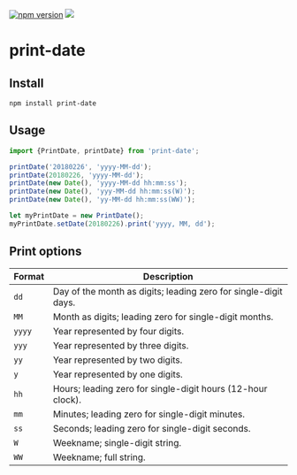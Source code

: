 [![npm version](https://badge.fury.io/js/print-date.svg)](https://badge.fury.io/js/print-date)
[![](https://img.shields.io/npm/dm/print-date.svg)](https://www.npmjs.com/package/print-date)

# print-date

## Install

```
npm install print-date
```

## Usage

```js
import {PrintDate, printDate} from 'print-date';

printDate('20180226', 'yyyy-MM-dd');
printDate(20180226, 'yyyy-MM-dd');
printDate(new Date(), 'yyyy-MM-dd hh:mm:ss');
printDate(new Date(), 'yyy-MM-dd hh:mm:ss(W)');
printDate(new Date(), 'yy-MM-dd hh:mm:ss(WW)');

let myPrintDate = new PrintDate();
myPrintDate.setDate(20180226).print('yyyy, MM, dd');
```

## Print options

Format | Description
---- | -----------
`dd` | Day of the month as digits; leading zero for single-digit days.
`MM` | Month as digits; leading zero for single-digit months.
`yyyy` | Year represented by four digits.
`yyy` | Year represented by three digits.
`yy` | Year represented by two digits.
`y` | Year represented by one digits.
`hh` | Hours; leading zero for single-digit hours (12-hour clock).
`mm` | Minutes; leading zero for single-digit minutes.
`ss` | Seconds; leading zero for single-digit seconds.
`W` | Weekname; single-digit string.
`WW` | Weekname; full string.
